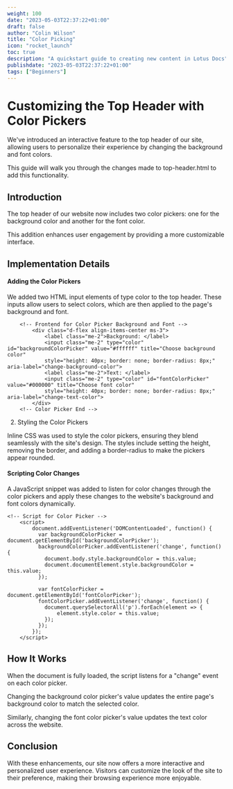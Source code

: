 ```yaml
---
weight: 100
date: "2023-05-03T22:37:22+01:00"
draft: false
author: "Colin Wilson"
title: "Color Picking"
icon: "rocket_launch"
toc: true
description: "A quickstart guide to creating new content in Lotus Docs"
publishdate: "2023-05-03T22:37:22+01:00"
tags: ["Beginners"]
---
```


# Customizing the Top Header with Color Pickers

We've introduced an interactive feature to the top header of our site, allowing users to personalize their experience by changing the background and font colors. 

This guide will walk you through the changes made to top-header.html to add this functionality.

## Introduction

The top header of our website now includes two color pickers: one for the background color and another for the font color. 

This addition enhances user engagement by providing a more customizable interface.

## Implementation Details


#### Adding the Color Pickers

We added two HTML input elements of type color to the top header. These inputs allow users to select colors, which are then applied to the page's background and font.


```shell
    <!-- Frontend for Color Picker Background and Font -->
        <div class="d-flex align-items-center ms-3">
            <label class="me-2">Background: </label>
            <input class="me-2" type="color" id="backgroundColorPicker" value="#ffffff" title="Choose background color"
            style="height: 40px; border: none; border-radius: 8px;" aria-label="change-background-color">
            <label class="me-2">Text: </label>
            <input class="me-2" type="color" id="fontColorPicker" value="#000000" title="Choose font color"
            style="height: 40px; border: none; border-radius: 8px;" aria-label="change-text-color">
        </div>
    <!-- Color Picker End -->
```

2. Styling the Color Pickers


Inline CSS was used to style the color pickers, ensuring they blend seamlessly with the site's design. The styles include setting the height, removing the border, and adding a border-radius to make the pickers appear rounded.



#### Scripting Color Changes

A JavaScript snippet was added to listen for color changes through the color pickers and apply these changes to the website's background and font colors dynamically.


```shell
<!-- Script for Color Picker -->
    <script>
        document.addEventListener('DOMContentLoaded', function() {
          var backgroundColorPicker = document.getElementById('backgroundColorPicker');
          backgroundColorPicker.addEventListener('change', function() {
            document.body.style.backgroundColor = this.value;
            document.documentElement.style.backgroundColor = this.value;
          });
      
          var fontColorPicker = document.getElementById('fontColorPicker');
          fontColorPicker.addEventListener('change', function() {
            document.querySelectorAll('p').forEach(element => {
                element.style.color = this.value;
            });
          });
        });
    </script>
```


## How It Works

When the document is fully loaded, the script listens for a "change" event on each color picker.

Changing the background color picker's value updates the entire page's background color to match the selected color.

Similarly, changing the font color picker's value updates the text color across the website.

## Conclusion

With these enhancements, our site now offers a more interactive and personalized user experience. Visitors can customize the look of the site to their preference, making their browsing experience more enjoyable.